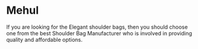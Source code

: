 # Mehul
If you are looking for the Elegant shoulder bags, then you should choose one from the best Shoulder Bag Manufacturer who is involved in providing quality and affordable options. 
